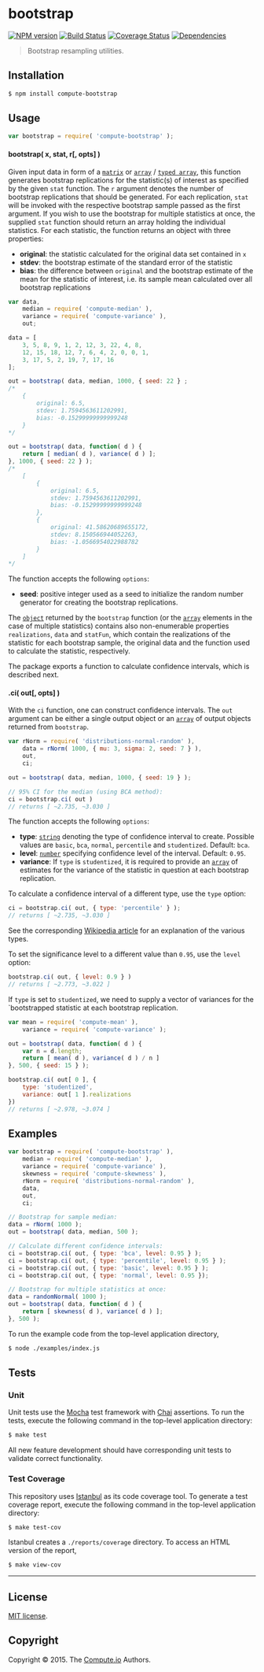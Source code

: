 bootstrap
===
[![NPM version][npm-image]][npm-url] [![Build Status][travis-image]][travis-url] [![Coverage Status][codecov-image]][codecov-url] [![Dependencies][dependencies-image]][dependencies-url]

> Bootstrap resampling utilities.


## Installation

``` bash
$ npm install compute-bootstrap
```


## Usage

``` javascript
var bootstrap = require( 'compute-bootstrap' );
```

#### bootstrap( x, stat, r[, opts] )

Given input data in form of a [`matrix`](https://github.com/dstructs/matrix) or [`array`](https://developer.mozilla.org/en-US/docs/Web/JavaScript/Reference/Global_Objects/Array) / [`typed array`](https://developer.mozilla.org/en-US/docs/Web/JavaScript/Typed_arrays), this function generates bootstrap replications for the statistic(s) of interest as specified by the given `stat` function. The `r` argument denotes the number of bootstrap replications that should be generated. For each replication, `stat` will be invoked with the respective bootstrap sample passed as the first argument. If you wish to use the bootstrap for multiple statistics at once, the supplied `stat` function should return an array holding the individual statistics. For each statistic, the function returns an object with three properties:
* 	__original__: the statistic calculated for the original data set contained in `x`
* 	__stdev__: the bootstrap estimate of the standard error of the statistic
*	__bias__: the difference between `original` and the bootstrap estimate of the mean for the statistic of interest, i.e. its sample mean calculated over all bootstrap replications

``` javascript
var data,
	median = require( 'compute-median' ),
	variance = require( 'compute-variance' ),
	out;

data = [
	3, 5, 8, 9, 1, 2, 12, 3, 22, 4, 8,
	12, 15, 18, 12, 7, 6, 4, 2, 0, 0, 1,
	3, 17, 5, 2, 19, 7, 17, 16
];

out = bootstrap( data, median, 1000, { seed: 22 } ;
/*
	{
		original: 6.5,
		stdev: 1.7594563611202991,
		bias: -0.15299999999999248
	}
*/

out = bootstrap( data, function( d ) {
	return [ median( d ), variance( d ) ];
}, 1000, { seed: 22 } );
/*
	[
		{
			original: 6.5,
			stdev: 1.7594563611202991,
			bias: -0.15299999999999248
		},
		{
			original: 41.58620689655172,
			stdev: 8.150566944052263,
			bias: -1.0566954022988782
		}
	]
*/
```

The function accepts the following `options`:

*	__seed__: positive integer used as a seed to initialize the random number generator for creating the bootstrap replications.

The [`object`](https://developer.mozilla.org/en-US/docs/Web/JavaScript/Reference/Global_Objects/Object) returned by the `bootstrap` function (or the [`array`](https://developer.mozilla.org/en-US/docs/Web/JavaScript/Reference/Global_Objects/Array) elements in the case of multiple statistics) contains also
non-enumerable properties `realizations`, `data` and `statFun`, which contain the realizations of the statistic for each bootstrap sample, the original data and the function used to calculate the statistic, respectively.

The package exports a function to calculate confidence intervals, which is described next.

#### .ci( out[, opts] )

With the `ci` function, one can construct confidence intervals. The `out` argument can be either a single output object or an [`array`](https://developer.mozilla.org/en-US/docs/Web/JavaScript/Reference/Global_Objects/Array) of output objects returned from `bootstrap`.

``` javascript
var rNorm = require( 'distributions-normal-random' ),
	data = rNorm( 1000, { mu: 3, sigma: 2, seed: 7 } ),
	out,
	ci;

out = bootstrap( data, median, 1000, { seed: 19 } );

// 95% CI for the median (using BCA method):
ci = bootstrap.ci( out )
// returns [ ~2.735, ~3.030 ]
```

The function accepts the following `options`:

*	__type__: [`string`](https://developer.mozilla.org/en-US/docs/Web/JavaScript/Reference/Global_Objects/String) denoting the type of confidence interval to create. Possible values are `basic`, `bca`, `normal`, `percentile` and `studentized`. Default: `bca`.
*	__level__: [`number`](https://developer.mozilla.org/en-US/docs/Web/JavaScript/Reference/Global_Objects/Number) specifying confidence level of the interval. Default: `0.95`.
*	__variance__: If `type` is `studentized`, it is required to provide an [`array`](https://developer.mozilla.org/en-US/docs/Web/JavaScript/Reference/Global_Objects/Array) of estimates for the variance of the statistic in question at each bootstrap replication.

To calculate a confidence interval of a different type, use the `type` option:

``` javascript
ci = bootstrap.ci( out, { type: 'percentile' } );
// returns [ ~2.735, ~3.030 ]
```
See the corresponding [Wikipedia article](https://en.wikipedia.org/wiki/Bootstrapping_%28statistics%29#Methods_for_bootstrap_confidence_intervals) for an explanation of the various types.

To set the significance level to a different value than `0.95`, use the `level` option:

``` javascript
bootstrap.ci( out, { level: 0.9 } )
// returns [ ~2.773, ~3.022 ]
```

If `type` is set to `studentized`, we need to supply a vector of variances for the `bootstrapped statistic at each bootstrap replication.

``` javascript
var mean = require( 'compute-mean' ),
	variance = require( 'compute-variance' );

out = bootstrap( data, function( d ) {
	var n = d.length;
	return [ mean( d ), variance( d ) / n ]
}, 500, { seed: 15 } );

bootstrap.ci( out[ 0 ], {
	type: 'studentized',
	variance: out[ 1 ].realizations
})
// returns [ ~2.978, ~3.074 ]
```

## Examples

``` javascript
var bootstrap = require( 'compute-bootstrap' ),
	median = require( 'compute-median' ),
	variance = require( 'compute-variance' ),
	skewness = require( 'compute-skewness' ),
	rNorm = require( 'distributions-normal-random' ),
	data,
	out,
	ci;

// Bootstrap for sample median:
data = rNorm( 1000 );
out = bootstrap( data, median, 500 );

// Calculate different confidence intervals:
ci = bootstrap.ci( out, { type: 'bca', level: 0.95 } );
ci = bootstrap.ci( out, { type: 'percentile', level: 0.95 } );
ci = bootstrap.ci( out, { type: 'basic', level: 0.95 } );
ci = bootstrap.ci( out, { type: 'normal', level: 0.95 });

// Bootstrap for multiple statistics at once:
data = randomNormal( 1000 );
out = bootstrap( data, function( d ) {
	return [ skewness( d ), variance( d ) ];
}, 500 );
```

To run the example code from the top-level application directory,

``` bash
$ node ./examples/index.js
```


## Tests

### Unit

Unit tests use the [Mocha][mocha] test framework with [Chai][chai] assertions. To run the tests, execute the following command in the top-level application directory:

``` bash
$ make test
```

All new feature development should have corresponding unit tests to validate correct functionality.


### Test Coverage

This repository uses [Istanbul][istanbul] as its code coverage tool. To generate a test coverage report, execute the following command in the top-level application directory:

``` bash
$ make test-cov
```

Istanbul creates a `./reports/coverage` directory. To access an HTML version of the report,

``` bash
$ make view-cov
```


---
## License

[MIT license](http://opensource.org/licenses/MIT).


## Copyright

Copyright &copy; 2015. The [Compute.io](https://github.com/compute-io) Authors.


[npm-image]: http://img.shields.io/npm/v/compute-bootstrap.svg
[npm-url]: https://npmjs.org/package/compute-bootstrap

[travis-image]: http://img.shields.io/travis/compute-io/bootstrap/master.svg
[travis-url]: https://travis-ci.org/compute-io/bootstrap

[codecov-image]: https://img.shields.io/codecov/c/github/compute-io/bootstrap/master.svg
[codecov-url]: https://codecov.io/github/compute-io/bootstrap?branch=master

[dependencies-image]: http://img.shields.io/david/compute-io/bootstrap.svg
[dependencies-url]: https://david-dm.org/compute-io/bootstrap

[dev-dependencies-image]: http://img.shields.io/david/dev/compute-io/bootstrap.svg
[dev-dependencies-url]: https://david-dm.org/dev/compute-io/bootstrap

[github-issues-image]: http://img.shields.io/github/issues/compute-io/bootstrap.svg
[github-issues-url]: https://github.com/compute-io/bootstrap/issues

[mocha]: http://mochajs.org/
[chai]: http://chaijs.com
[istanbul]: https://github.com/gotwarlost/istanbul
